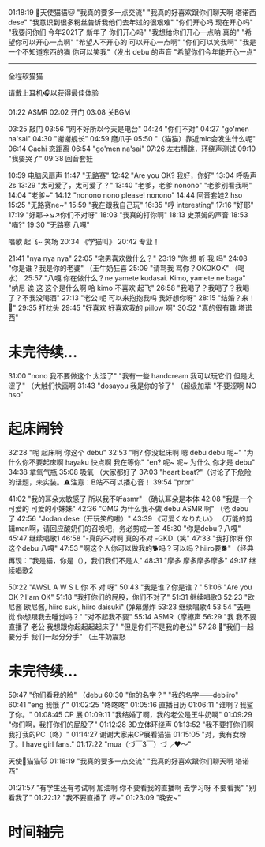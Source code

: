 
01:18:19 👼天使猫猫🐱
"我真的要多一点交流"
"我真的好喜欢跟你们聊天啊 塔诺西dese"
"我意识到很多粉丝告诉我他们去年过的很艰难"
"你们开心吗 现在开心吗"
"我要问你们 今年2021了 新年了 你们开心吗"
"我想给你们开心一点呐 真的"
"希望你可以开心一点啊"
"希望人不开心的 可以开心一点啊"
"你们可以笑我啊"
"我是一个不知道东西的猫 你可以笑我"（发出 debu 的声音
"希望你们今年能开心一点"


--------


全程软猫猫 

请戴上耳机🎧以获得最佳体验 

01:22 ASMR 
02:02 开门 
03:08 关BGM

03:25 敲门 
03:56 "网不好所以今天是电台" 
04:24 "你们不对" 
04:27 "go'men na'sai" 
04:30 "谢谢舰长" 
04:59 磨爪子 
05:50 "（猫猫）靠近mic会发生什么呢" 
06:14 Gachi 恋距离 
06:54 "go'men na'sai" 
07:26 左右横跳，环绕声测试 
09:10 "我要哭了" 
09:38 回音套娃 

10:59 电脑风扇声 
11:47 "无路赛" 
12:42 "Are you OK? 我好，你好" 
13:04 呼吸声 2s 
13:29 "太可爱了，太可爱了？" 
13:40 "老爹，老爹 nonono" "老爹别看我啊" 
14:04 "老爹~" 
14:12 "nonono nono please! nonono" 
14:44 回音套娃2 hso
15:25 "无路赛ne~" 
15:59 "我在跟我自己玩"
16:35 "哼 interesting" 
17:16 "好耶" 
17:19 "好耶→↘↗你们不对呀" 
18:03 "我真的打你啊" 
18:13 史莱姆的声音 
18:53 "喵?" 
19:30 "无路赛 八嘎" 

唱歌 起飞~ 笑场 
20:34 《学猫叫》 
20:42 专业！

21:41 "nya nya nya" 
22:05 "宅男喜欢做什么？" 
23:19 "你 想 听 我 吗" 
24:08 "你是谁？我是你的老婆" （王牛奶狂喜 
25:09 "请骂我 骂你？OKOKOK" （喝水）
25:57 "八嘎 你在做什么？ne yamete kudasai. Kimo, yamete ne baga" 
"纳尼 诶 这 这个是什么啊 哈 kimo 不喜欢 起飞" 
26:58 "我喝了？我喝了？我喝了？不我没喝酒" 
27:13 "老公 呢 可以来抱抱我吗 我好想你呀" 
28:15 "结婚？来！🤺" 
29:35 打枕头
29:45 "好喜欢 好喜欢我的 pillow 啊"
30:52 "真的很有趣 塔诺西"

# 未完待续...



31:00 "nono 我不要做这个 太涩了"
"我有一些 handcream 我可以玩它们 但是太涩了"
（大触们快画啊
31:43 "dosayou 我是你的爷了" （超级加辈
"不要涩啊 NO hso"

# 起床闹铃
32:28 "呢 起床啊 你这个 debu"
32:53 "啊? 你没起床啊 嗯 debu debu 呢~"
"为什么你不要起床啊 hayaku 快点啊 我在等你"
"en? 呢~ 呢~ 为什么 你才是 debu"
34:38 拿氧气瓶
35:08 吸氧 （大家都好了
37:03 "heart beat?"（讨论了下危险的话题，未实装。⚠注意：B站不可以播心音！
39:54 "prpr"

41:02 "我的耳朵太敏感了 所以我不听asmr" （确认耳朵是本体
42:08 "我是一个可爱的 可爱的小妹妹"
42:36 "OMG 为什么我不做 debu ASMR 啊"  （老 debu 了
42:56 "Jodan dese（开玩笑的啦）"
43:39 《可爱くなりたい》 （万能的剪辑man啊，请回应酸奶们的召唤吧，务必剪成一首
45:30 "你是debu？八嘎"
45:47 继续唱歌1
46:58 "-真的不对啊 真的不对 -GKD（笑"
47:33 "我打你呀 你这个debu 八嘎"
47:53 "啊这个人你可以做我的🐕吗？可以吗？hiiro要🐕" 
（经典再现："我是猫，你是（），我们我们不是人"
48:31 "摩多 摩多摩多摩多"
49:17 继续唱歌2

50:22 "AWSL A W S L 你 不 对 呀"
50:43 "我是谁？你是谁？"
51:06 "Are you OK？I'am OK"
51:18 "我打你们的屁股，你们不对了"
51:31 继续唱歌3
52:23 "欧尼酱 欧尼酱, hiiro suki, hiiro daisuki" (弹幕爆炸
53:23 继续唱歌4
53:54 "去睡觉 你想跟我去睡觉吗？" "对不起我不要" 
55:14 ASMR（摩擦声
56:29 "我 我不要直播了 老公 我想跟你起起起起床了" 
"但是你们不是我的老公"
57:28 🎵"我们一起要分手 我们一起分分手" （王牛奶震怒 

# 未完待续...



59:47 "你们看我的脸" （debu 
60:30 "你的名字？" "我的名字——debiiro" 
60:41 "eng 我饿了" 
01:02:25 "咚咚咚" 
01:05:16 直播日历 
01:06:11 "谁啊？我鲨了你。" 
01:08:45 CP 展 
01:09:11 "我结婚了啊，我的老公是王牛奶啊" 
01:09:29 "你们啊，我打你们的屁股了" 
01:12:28 3D立体环绕声 
01:13:52 "我不要打你们啊 我打我的PC（咚）" 
01:14:27 谢谢大家来CP展看猫猫 
01:15:05 "对，我有女粉了。I have girl fans." 
01:17:22 "mua（づ￣3￣）づ╭❤～" 

天使👼猫猫🐱 
01:18:19 "我真的要多一点交流" "我真的好喜欢跟你们聊天啊 塔诺西" 

01:21:57 "有学生还有考试啊 加油啊 你不要看我的直播啊 去学习呀 不要看我" "别看我了" 
01:22:12 "我不要直播了 哼~" 
01:23:09 "晚安~"

# 时间轴完 #
